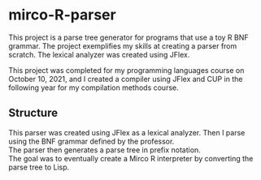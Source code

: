 # mirco-R-parser
This project is a parse tree generator for programs that use a toy R BNF grammar. The project exemplifies my skills at creating a parser from scratch. The lexical analyzer was created using JFlex.

This project was completed for my programming languages course on October 10, 2021, and I created a compiler using JFlex and CUP in the following year for my compilation methods course.

## Structure
This parser was created using JFlex as a lexical analyzer. Then I parse using the BNF grammar defined by the professor. <br>
The parser then generates a parse tree in prefix notation. <br>
The goal was to eventually create a Mirco R interpreter by converting the parse tree to Lisp.
